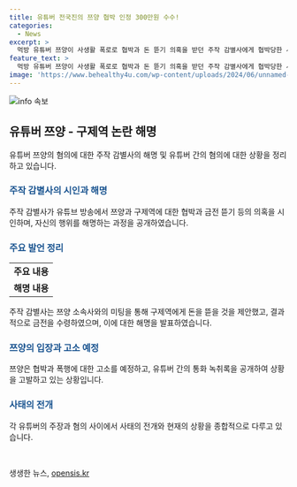 ```yaml
---
title: 유튜버 전국진의 쯔양 협박 인정 300만원 수수!
categories:
  - News
excerpt: >
  먹방 유튜버 쯔양이 사생활 폭로로 협박과 돈 뜯기 의혹을 받던 주작 감별사에게 협박당한 사실을 밝히며, 쯔양을 피해자로 제대로 인식하지 못했다는 사과와 함께 고발사태의 실체가 공개되며 논란이 수면위로 떠올랐다. 구제역은 쯔양을 협박해 5천500만원 규모의 계약을 체결한 혐의로 고발돼 수사를 받고 있으며, 쯔양은 신변보호신청과 함께 고소장을 제출할 예정이라고 밝혔다.
feature_text: >
  먹방 유튜버 쯔양이 사생활 폭로로 협박과 돈 뜯기 의혹을 받던 주작 감별사에게 협박당한 사실을 밝히며, 쯔양을 피해자로 제대로 인식하지 못했다는 사과와 함께 고발사태의 실체가 공개되며 논란이 수면위로 떠올랐다. 구제역은 쯔양을 협박해 5천500만원 규모의 계약을 체결한 혐의로 고발돼 수사를 받고 있으며, 쯔양은 신변보호신청과 함께 고소장을 제출할 예정이라고 밝혔다.
image: 'https://www.behealthy4u.com/wp-content/uploads/2024/06/unnamed-file.png'
---
```


<p><img src="https://www.behealthy4u.com/wp-content/uploads/2024/06/unnamed-file.png" alt="info 속보" /></p>

<h2 data-ke-size="size26">유튜버 쯔양 - 구제역 논란 해명</h2>

<p data-ke-size="size16">유튜버 쯔양의 혐의에 대한 주작 감별사의 해명 및 유튜버 간의 혐의에 대한 상황을 정리하고 있습니다.</p>

<h3><b><span style="color: #1a5490;">주작 감별사의 시인과 해명</span></b></h3>

<p data-ke-size="size16">주작 감별사가 유튜브 방송에서 쯔양과 구제역에 대한 협박과 금전 뜯기 등의 의혹을 시인하며, 자신의 행위를 해명하는 과정을 공개하였습니다.</p>

<h3><b><span style="color: #1a5490;">주요 발언 정리</span></b></h3>

<table>
    <tr>
        <td style="text-align: center; height: 17px;"><b>주요 내용</b></td>
    </tr>
    <tr>
        <td style="text-align: center; height: 17px;"><b>해명 내용</b></td>
    </tr>
</table>

<p data-ke-size="size16">주작 감별사는 쯔양 소속사와의 미팅을 통해 구제역에게 돈을 뜯을 것을 제안했고, 결과적으로 금전을 수령하였으며, 이에 대한 해명을 발표하였습니다.</p>

<h3><b><span style="color: #1a5490;">쯔양의 입장과 고소 예정</span></b></h3>

<p data-ke-size="size16">쯔양은 협박과 폭행에 대한 고소를 예정하고, 유튜버 간의 통화 녹취록을 공개하여 상황을 고발하고 있는 상황입니다.</p>

<h3><b><span style="color: #1a5490;">사태의 전개</span></b></h3>

<p data-ke-size="size16">각 유튜버의 주장과 혐의 사이에서 사태의 전개와 현재의 상황을 종합적으로 다루고 있습니다.</p>

<p data-ke-size="size16">&nbsp;</p>
생생한 뉴스, <a href="https://opensis.kr" rel="dofollow">opensis.kr</a>


